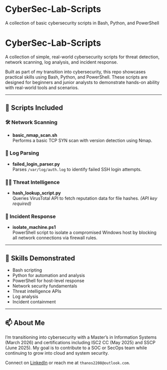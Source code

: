 # CyberSec-Lab-Scripts
A collection of basic cybersecurity scripts in Bash, Python, and PowerShell
# CyberSec-Lab-Scripts

A collection of simple, real-world cybersecurity scripts for threat detection, network scanning, log analysis, and incident response.

Built as part of my transition into cybersecurity, this repo showcases practical skills using Bash, Python, and PowerShell. These scripts are designed for beginners and junior analysts to demonstrate hands-on ability with real-world tools and scenarios.

---

## 🔧 Scripts Included

### 🛠️ Network Scanning
- **basic_nmap_scan.sh**  
  Performs a basic TCP SYN scan with version detection using Nmap.

### 📜 Log Parsing
- **failed_login_parser.py**  
  Parses `/var/log/auth.log` to identify failed SSH login attempts.

### 🕵️‍♂️ Threat Intelligence
- **hash_lookup_script.py**  
  Queries VirusTotal API to fetch reputation data for file hashes. *(API key required)*

### 🚨 Incident Response
- **isolate_machine.ps1**  
  PowerShell script to isolate a compromised Windows host by blocking all network connections via firewall rules.

---

## 🎯 Skills Demonstrated
- Bash scripting
- Python for automation and analysis
- PowerShell for host-level response
- Network security fundamentals
- Threat intelligence APIs
- Log analysis
- Incident containment

---

## 📫 About Me
I’m transitioning into cybersecurity with a Master’s in Information Systems (March 2026) and certifications including ISC2 CC (May 2025) and SSCP (June 2025). My goal is to contribute to a SOC or SecOps team while continuing to grow into cloud and system security.

Connect on [LinkedIn](http://linkedin.com/in/philliplgross) or reach me at `thanos2208@outlook.com`.

